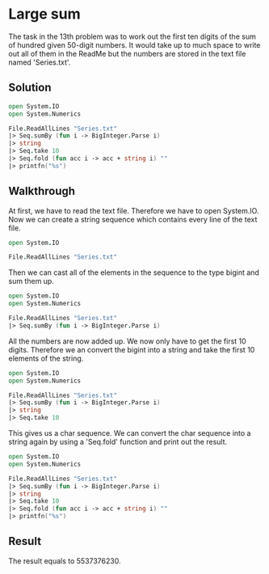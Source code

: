 # Large sum

The task in the 13th problem was to work out the first ten digits of the sum of hundred given 50-digit numbers. It would take up to much space to write out all of them in the ReadMe but the numbers are stored in the text file named 'Series.txt'.

Solution
---

```fsharp
open System.IO
open System.Numerics

File.ReadAllLines "Series.txt" 
|> Seq.sumBy (fun i -> BigInteger.Parse i) 
|> string
|> Seq.take 10
|> Seq.fold (fun acc i -> acc + string i) ""
|> printfn("%s") 
```

Walkthrough
---

At first, we have to read the text file. Therefore we have to open System.IO. Now we can create a string sequence which contains every line of the text file.

```fsharp
open System.IO

File.ReadAllLines "Series.txt" 
```

Then we can cast all of the elements in the sequence to the type bigint and sum them up.

```fsharp
open System.IO
open System.Numerics

File.ReadAllLines "Series.txt" 
|> Seq.sumBy (fun i -> BigInteger.Parse i) 
```

All the numbers are now added up. We now only have to get the first 10 digits. Therefore we an convert the bigint into a string and take the first 10 elements of the string. 

```fsharp
open System.IO
open System.Numerics

File.ReadAllLines "Series.txt" 
|> Seq.sumBy (fun i -> BigInteger.Parse i) 
|> string
|> Seq.take 10
```

This gives us a char sequence. We can convert the char sequence into a string again by using a 'Seq.fold' function and print out the result.

```fsharp
open System.IO
open System.Numerics

File.ReadAllLines "Series.txt" 
|> Seq.sumBy (fun i -> BigInteger.Parse i) 
|> string
|> Seq.take 10
|> Seq.fold (fun acc i -> acc + string i) ""
|> printfn("%s") 
```

Result
---

The result equals to 5537376230.
